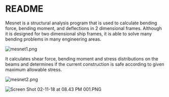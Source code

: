 # README #

Mesnet is a structural analysis program that is used to calculate bending force, bending moment, and deflections in 2 dimensional frames. Although it is designed for two dimensional ship frames, it is able to solve many bending problems in many engineering areas.

![mesnet1.png](https://bitbucket.org/repo/pbr98r/images/250409121-mesnet1.png)

It calculates shear force, bending moment and stress distributions on the beams and determines if the current construction is safe according to given maximum allowable stress.

![mesnet2.png](https://bitbucket.org/repo/pbr98r/images/2126684469-mesnet2.png)

![Screen Shot 02-11-18 at 08.43 PM 001.PNG](https://bitbucket.org/repo/pbr98r/images/3557892122-Screen%20Shot%2002-11-18%20at%2008.43%20PM%20001.PNG)